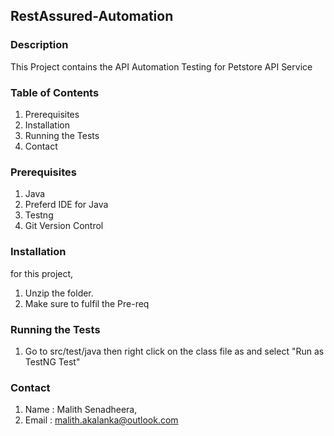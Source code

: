## RestAssured-Automation

### Description

This Project contains the API Automation Testing for Petstore API Service

### Table of Contents

1. Prerequisites
2. Installation
3. Running the Tests
4. Contact

### Prerequisites

1. Java
2. Preferd IDE for Java
3. Testng 
3. Git Version Control

### Installation

for this project,

1. Unzip the folder.
2. Make sure to fulfil the Pre-req

### Running the Tests

1. Go to src/test/java then right click on the class file as and select "Run as TestNG Test"

### Contact

1. Name : Malith Senadheera,
2. Email : malith.akalanka@outlook.com

